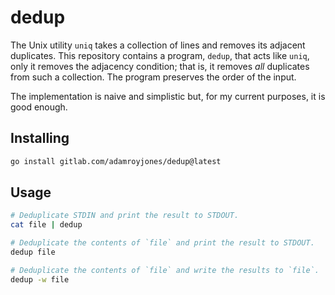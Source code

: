 # dedup

The Unix utility `uniq` takes a collection of lines and removes its adjacent
duplicates. This repository contains a program, `dedup`, that acts like `uniq`,
only it removes the adjacency condition; that is, it removes _all_ duplicates
from such a collection. The program preserves the order of the input.

The implementation is naive and simplistic but, for my current purposes, it is
good enough.

## Installing

```sh
go install gitlab.com/adamroyjones/dedup@latest
```

## Usage

```sh
# Deduplicate STDIN and print the result to STDOUT.
cat file | dedup

# Deduplicate the contents of `file` and print the result to STDOUT.
dedup file

# Deduplicate the contents of `file` and write the results to `file`.
dedup -w file
```
